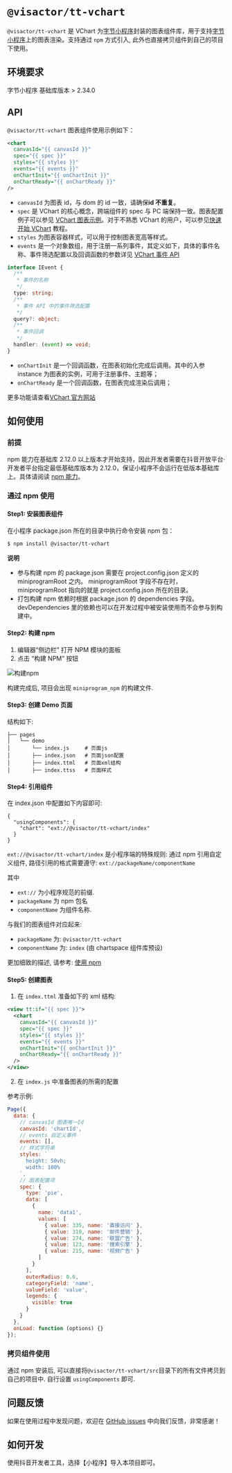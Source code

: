 # `@visactor/tt-vchart`

`@visactor/tt-vchart` 是 VChart 为[字节小程序](https://developer.open-douyin.com/docs/resource/zh-CN/mini-app/introduction/overview)封装的图表组件库，用于支持[字节小程序](https://developer.open-douyin.com/docs/resource/zh-CN/mini-app/introduction/overview)上的图表渲染。支持通过 `npm` 方式引入, 此外也直接拷贝组件到自己的项目下使用。

## 环境要求

字节小程序 基础库版本 > 2.34.0

## API

`@visactor/tt-vchart` 图表组件使用示例如下：

```xml
<chart
  canvasId="{{ canvasId }}"
  spec="{{ spec }}"
  styles="{{ styles }}"
  events="{{ events }}"
  onChartInit="{{ onChartInit }}"
  onChartReady="{{ onChartReady }}"
/>
```

- `canvasId` 为图表 id，与 dom 的 id 一致，请确保**id 不重复**。
- `spec` 是 VChart 的核心概念，跨端组件的 spec 与 PC 端保持一致。图表配置例子可以参见 [VChart 图表示例](todo../../../../example)。对于不熟悉 VChart 的用户，可以参见[快速开始 VChart](todo../../Getting_Started) 教程。
- `styles` 为图表容器样式，可以用于控制图表宽高等样式。
- `events` 是一个对象数组，用于注册一系列事件，其定义如下，具体的事件名称、事件筛选配置以及回调函数的参数详见 [VChart 事件 API](todo)

```ts
interface IEvent {
  /**
   * 事件的名称
   */
  type: string;
  /**
   * 事件 API 中的事件筛选配置
   */
  query?: object;
  /**
   * 事件回调
   */
  handler: (event) => void;
}
```

- `onChartInit` 是一个回调函数，在图表初始化完成后调用。其中的入参 instance 为图表的实例，可用于注册事件、主题等；
- `onChartReady` 是一个回调函数，在图表完成渲染后调用；

更多功能请查看[VChart 官方网站](visactor.io/vchart)

## 如何使用

### 前提

npm 能力在基础库 2.12.0 以上版本才开始支持，因此开发者需要在抖音开放平台·开发者平台指定最低基础库版本为 2.12.0，保证小程序不会运行在低版本基础库上。具体请阅读 [npm 能力](https://developer.open-douyin.com/docs/resource/zh-CN/mini-app/develop/developer-instrument/development-assistance/npm/)。

### 通过 npm 使用

#### Step1: 安装图表组件

在小程序 package.json 所在的目录中执行命令安装 npm 包：

```bash
$ npm install @visactor/tt-vchart
```

**说明**

- 参与构建 npm 的 package.json 需要在 project.config.json 定义的 miniprogramRoot 之内。 miniprogramRoot 字段不存在时，miniprogramRoot 指向的就是 project.config.json 所在的目录。
- 打包构建 npm 依赖时根据 package.json 的 dependencies 字段。 devDependencies 里的依赖也可以在开发过程中被安装使用而不会参与到构建中。

#### Step2: 构建 npm

1. 编辑器“侧边栏” 打开 NPM 模块的面板
2. 点击 “构建 NPM” 按钮

![构建npm](https://sf1-cdn-tos.douyinstatic.com/obj/microapp/frontend/docs/images/image-1828882157442553.png)

构建完成后, 项目会出现 `miniprogram_npm` 的构建文件.

#### Step3: 创建 Demo 页面

结构如下:

```
├── pages
│   └── demo
│       └── index.js     # 页面js
│       ├── index.json   # 页面json配置
│       ├── index.ttml   # 页面xml结构
│       ├── index.ttss   # 页面样式
```

#### Step4: 引用组件

在 index.json 中配置如下内容即可:

```
{
  "usingComponents": {
    "chart": "ext://@visactor/tt-vchart/index"
  }
}
```

`ext://@visactor/tt-vchart/index` 是小程序端的特殊规则: 通过 npm 引用自定义组件, 路径引用的格式需要遵守: `ext://packageName/componentName`

其中

- `ext://` 为小程序规范的前缀.
- `packageName` 为 npm 包名
- `componentName` 为组件名称.

与我们的图表组件对应起来:

- `packageName` 为: `@visactor/tt-vchart`
- `componentName` 为: `index` (由 chartspace 组件库预设)

更加细致的描述, 请参考: [使用 npm](https://developer.open-douyin.com/docs/resource/zh-CN/mini-app/develop/developer-instrument/development-assistance/npm/#_%E4%BD%BF%E7%94%A8-npm)

#### Step5: 创建图表

1. 在 `index.ttml` 准备如下的 xml 结构:

```xml
<view tt:if="{{ spec }}">
  <chart
    canvasId="{{ canvasId }}"
    spec="{{ spec }}"
    styles="{{ styles }}"
    events="{{ events }}"
    onChartInit="{{ onChartInit }}"
    onChartReady="{{ onChartReady }}"
  />
</view>
```

2. 在 `index.js` 中准备图表的所需的配置

参考示例:

```js
Page({
  data: {
    // canvasId 图表唯一Id
    canvasId: 'chartId',
    // events 自定义事件
    events: [],
    // 样式字符串
    styles: `
      height: 50vh;
      width: 100%
    `,
    // 图表配置项
    spec: {
      type: 'pie',
      data: [
        {
          name: 'data1',
          values: [
            { value: 335, name: '直接访问' },
            { value: 310, name: '邮件营销' },
            { value: 274, name: '联盟广告' },
            { value: 123, name: '搜索引擎' },
            { value: 215, name: '视频广告' }
          ]
        }
      ],
      outerRadius: 0.6,
      categoryField: 'name',
      valueField: 'value',
      legends: {
        visible: true
      }
    }
  },
  onLoad: function (options) {}
});
```

### 拷贝组件使用

通过 npm 安装后, 可以直接将`@visactor/tt-vchart/src`目录下的所有文件拷贝到自己的项目中. 自行设置 `usingComponents` 即可.

## 问题反馈

如果在使用过程中发现问题，欢迎在 [GitHub issues](https://github.com/VisActor/VChart/issues/new/choose) 中向我们反馈，非常感谢！

## 如何开发

使用抖音开发者工具，选择【小程序】导入本项目即可。
